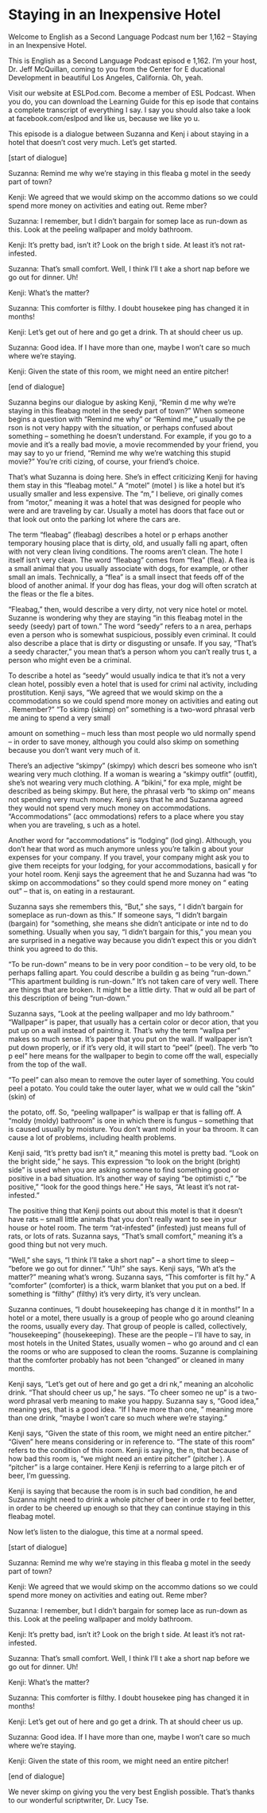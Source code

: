 # Staying in an Inexpensive Hotel

Welcome to English as a Second Language Podcast num ber 1,162 – Staying in an Inexpensive Hotel.

This is English as a Second Language Podcast episod e 1,162. I’m your host, Dr. Jeff McQuillan, coming to you from the Center for E ducational Development in beautiful Los Angeles, California. Oh, yeah.

Visit our website at ESLPod.com. Become a member of  ESL Podcast. When you do, you can download the Learning Guide for this ep isode that contains a complete transcript of everything I say. I say you should also take a look at facebook.com/eslpod and like us, because we like yo u.

This episode is a dialogue between Suzanna and Kenj i about staying in a hotel that doesn’t cost very much. Let’s get started.

[start of dialogue]

Suzanna: Remind me why we’re staying in this fleaba g motel in the seedy part of town?

Kenji: We agreed that we would skimp on the accommo dations so we could spend more money on activities and eating out. Reme mber?

Suzanna: I remember, but I didn’t bargain for somep lace as run-down as this. Look at the peeling wallpaper and moldy bathroom.

Kenji: It’s pretty bad, isn’t it? Look on the brigh t side. At least it’s not rat-infested.

Suzanna: That’s small comfort. Well, I think I’ll t ake a short nap before we go out for dinner. Uh!

Kenji: What’s the matter?

Suzanna: This comforter is filthy. I doubt housekee ping has changed it in months!

Kenji: Let’s get out of here and go get a drink. Th at should cheer us up.

Suzanna: Good idea. If I have more than one, maybe I won’t care so much where we’re staying.

 Kenji: Given the state of this room, we might need an entire pitcher!

[end of dialogue]

Suzanna begins our dialogue by asking Kenji, “Remin d me why we’re staying in this fleabag motel in the seedy part of town?” When  someone begins a question with “Remind me why” or “Remind me,” usually the pe rson is not very happy with the situation, or perhaps confused about something – something he doesn’t understand. For example, if you go to a movie and it’s a really bad movie, a movie recommended by your friend, you may say to yo ur friend, “Remind me why we’re watching this stupid movie?” You’re criti cizing, of course, your friend’s choice.

That’s what Suzanna is doing here. She’s in effect criticizing Kenji for having them stay in this “fleabag motel.” A “motel” (motel ) is like a hotel but it’s usually smaller and less expensive. The “m,” I believe, ori ginally comes from “motor,” meaning it was a hotel that was designed for people  who were and are traveling by car. Usually a motel has doors that face out or that look out onto the parking lot where the cars are.

The term “fleabag” (fleabag) describes a hotel or p erhaps another temporary housing place that is dirty, old, and usually falli ng apart, often with not very clean living conditions. The rooms aren’t clean. The hote l itself isn’t very clean. The word “fleabag” comes from “flea” (flea). A flea is a small animal that you usually associate with dogs, for example, or other small an imals. Technically, a “flea” is a small insect that feeds off of the blood of another  animal. If your dog has fleas, your dog will often scratch at the fleas or the fle a bites.

“Fleabag,” then, would describe a very dirty, not very nice hotel or motel. Suzanne is wondering why they are staying “in this fleabag motel in the seedy (seedy) part of town.” The word “seedy” refers to a n area, perhaps even a person who is somewhat suspicious, possibly even criminal.  It could also describe a place that is dirty or disgusting or unsafe. If you  say, “That’s a seedy character,” you mean that’s a person whom you can’t really trus t, a person who might even be a criminal.

To describe a hotel as “seedy” would usually indica te that it’s not a very clean hotel, possibly even a hotel that is used for crimi nal activity, including prostitution. Kenji says, “We agreed that we would skimp on the a ccommodations so we could spend more money on activities and eating out . Remember?” “To skimp (skimp) on” something is a two-word phrasal verb me aning to spend a very small

amount on something – much less than most people wo uld normally spend – in order to save money, although you could also skimp on something because you don’t want very much of it.

There’s an adjective “skimpy” (skimpy) which descri bes someone who isn’t wearing very much clothing. If a woman is wearing a  “skimpy outfit” (outfit), she’s not wearing very much clothing. A “bikini,” for exa mple, might be described as being skimpy. But here, the phrasal verb “to skimp on” means not spending very much money. Kenji says that he and Suzanna agreed they would not spend very much money on accommodations. “Accommodations” (acc ommodations) refers to a place where you stay when you are traveling, s uch as a hotel.

Another word for “accommodations” is “lodging” (lod ging). Although, you don’t hear that word as much anymore unless you’re talkin g about your expenses for your company. If you travel, your company might ask  you to give them receipts for your lodging, for your accommodations, basicall y for your hotel room. Kenji says the agreement that he and Suzanna had was “to skimp on accommodations” so they could spend more money on “ eating out” – that is, on eating in a restaurant.

Suzanna says she remembers this, “But,” she says, “ I didn’t bargain for someplace as run-down as this.” If someone says, “I  didn’t bargain (bargain) for “something, she means she didn’t anticipate or inte nd to do something. Usually when you say, “I didn’t bargain for this,” you mean  you are surprised in a negative way because you didn’t expect this or you didn’t think you agreed to do this.

“To be run-down” means to be in very poor condition  – to be very old, to be perhaps falling apart. You could describe a buildin g as being “run-down.” “This apartment building is run-down.” It’s not taken care of very well. There are things that are broken. It might be a little dirty. That w ould all be part of this description of being “run-down.”

Suzanna says, “Look at the peeling wallpaper and mo ldy bathroom.” “Wallpaper” is paper, that usually has a certain color or decor ation, that you put up on a wall instead of painting it. That’s why the term “wallpa per” makes so much sense. It’s paper that you put on the wall. If wallpaper isn’t put down properly, or if it’s very old, it will start to “peel” (peel). The verb “to p eel” here means for the wallpaper to begin to come off the wall, especially from the top  of the wall.

“To peel” can also mean to remove the outer layer of something. You could peel a potato. You could take the outer layer, what we w ould call the “skin” (skin) of

the potato, off. So, “peeling wallpaper” is wallpap er that is falling off. A “moldy (moldy) bathroom” is one in which there is fungus –  something that is caused usually by moisture. You don’t want mold in your ba throom. It can cause a lot of problems, including health problems.

Kenji said, “It’s pretty bad isn’t it,” meaning this motel is pretty bad. “Look on the bright side,” he says. This expression “to look on the bright (bright) side” is used when you are asking someone to find something good or positive in a bad situation. It’s another way of saying “be optimisti c,” “be positive,” “look for the good things here.” He says, “At least it’s not rat- infested.”

The positive thing that Kenji points out about this  motel is that it doesn’t have rats – small little animals that you don’t really want to see in your house or hotel room. The term “rat-infested” (infested) just means  full of rats, or lots of rats. Suzanna says, “That’s small comfort,” meaning it’s a good thing but not very much.

“Well,” she says, “I think I’ll take a short nap” –  a short time to sleep – “before we go out for dinner.” “Uh!” she says. Kenji says, “Wh at’s the matter?” meaning what’s wrong. Suzanna says, “This comforter is filt hy.” A “comforter” (comforter) is a thick, warm blanket that you put on a bed. If something is “filthy” (filthy) it’s very dirty, it’s very unclean.

Suzanna continues, “I doubt housekeeping has change d it in months!” In a hotel or a motel, there usually is a group of people who go around cleaning the rooms, usually every day. That group of people is called, collectively, “housekeeping” (housekeeping). These are the people – I’ll have to  say, in most hotels in the United States, usually women – who go around and cl ean the rooms or who are supposed to clean the rooms. Suzanne is complaining  that the comforter probably has not been “changed” or cleaned in many months.

Kenji says, “Let’s get out of here and go get a dri nk,” meaning an alcoholic drink. “That should cheer us up,” he says. “To cheer someo ne up” is a two-word phrasal verb meaning to make you happy. Suzanna say s, “Good idea,” meaning yes, that is a good idea. “If I have more than one, ” meaning more than one drink, “maybe I won’t care so much where we’re staying.”

Kenji says, “Given the state of this room, we might  need an entire pitcher.” “Given” here means considering or in reference to. “The state of this room” refers to the condition of this room. Kenji is saying, the n, that because of how bad this room is, “we might need an entire pitcher” (pitcher ). A “pitcher” is a large container. Here Kenji is referring to a large pitch er of beer, I’m guessing.

 Kenji is saying that because the room is in such bad condition, he and Suzanna might need to drink a whole pitcher of beer in orde r to feel better, in order to be cheered up enough so that they can continue staying  in this fleabag motel.

Now let’s listen to the dialogue, this time at a normal speed.

[start of dialogue]

Suzanna: Remind me why we’re staying in this fleaba g motel in the seedy part of town?

Kenji: We agreed that we would skimp on the accommo dations so we could spend more money on activities and eating out. Reme mber?

Suzanna: I remember, but I didn’t bargain for somep lace as run-down as this. Look at the peeling wallpaper and moldy bathroom.

Kenji: It’s pretty bad, isn’t it? Look on the brigh t side. At least it’s not rat-infested.

Suzanna: That’s small comfort. Well, I think I’ll t ake a short nap before we go out for dinner. Uh!

Kenji: What’s the matter?

Suzanna: This comforter is filthy. I doubt housekee ping has changed it in months!

Kenji: Let’s get out of here and go get a drink. Th at should cheer us up.

Suzanna: Good idea. If I have more than one, maybe I won’t care so much where we’re staying.

Kenji: Given the state of this room, we might need an entire pitcher!

[end of dialogue]

We never skimp on giving you the very best English possible. That’s thanks to our wonderful scriptwriter, Dr. Lucy Tse.



